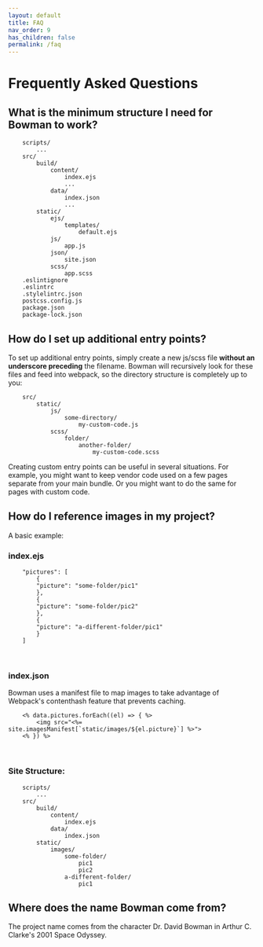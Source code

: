 ```yaml
---
layout: default
title: FAQ
nav_order: 9
has_children: false
permalink: /faq
---
```


# Frequently Asked Questions

## What is the minimum structure I need for Bowman to work?

        scripts/
            ...
        src/
            build/
                content/
                    index.ejs
                    ...
                data/
                    index.json
                    ...
            static/
                ejs/
                    templates/
                        default.ejs
                js/
                    app.js
                json/
                    site.json
                scss/
                    app.scss
        .eslintignore
        .eslintrc
        .stylelintrc.json
        postcss.config.js
        package.json
        package-lock.json
                
## How do I set up additional entry points?

To set up additional entry points, simply create a new js/scss file **without an underscore preceding** the filename. Bowman will recursively look for these files and feed into webpack, so the directory structure is completely up to you:

        src/
            static/
                js/
                    some-directory/
                        my-custom-code.js
                scss/
                    folder/
                        another-folder/
                            my-custom-code.scss

Creating custom entry points can be useful in several situations. For example, you might want to keep vendor code used on a few pages separate from your main bundle. Or you might want to do the same for pages with custom code.

## How do I reference images in my project?

A basic example:

### index.ejs

        "pictures": [
            {
            "picture": "some-folder/pic1"
            }, 
            {
            "picture": "some-folder/pic2"
            },
            {
            "picture": "a-different-folder/pic1"
            }
        ]
<br>

### index.json

Bowman uses a manifest file to map images to take advantage of Webpack's contenthash feature that prevents caching.

        <% data.pictures.forEach((el) => { %>
            <img src="<%= site.imagesManifest[`static/images/${el.picture}`] %>">
        <% }) %>
<br>

### Site Structure:

        scripts/
            ...
        src/
            build/
                content/
                    index.ejs
                data/
                    index.json
            static/
                images/
                    some-folder/
                        pic1
                        pic2
                    a-different-folder/
                        pic1

## Where does the name Bowman come from?

The project name comes from the character Dr. David Bowman in Arthur C. Clarke's 2001 Space Odyssey.